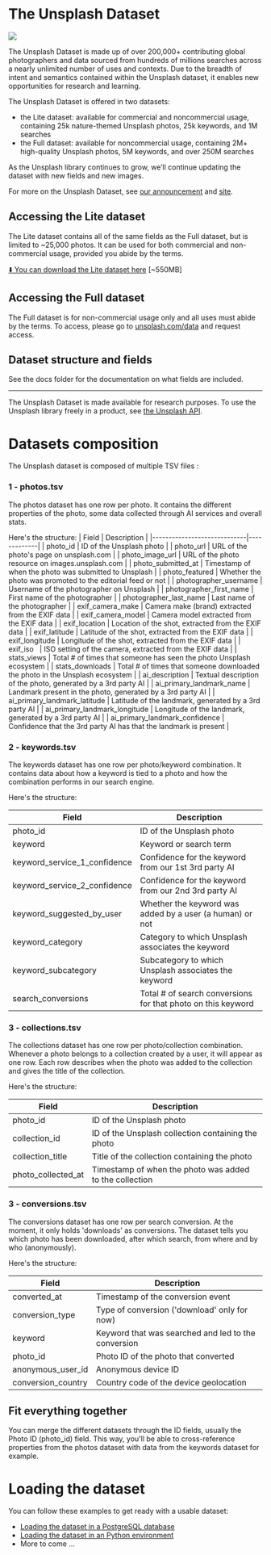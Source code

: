 # The Unsplash Dataset

![](https://unsplash.com/blog/content/images/2020/08/dataheader.jpg)

The Unsplash Dataset is made up of over 200,000+ contributing global photographers and data sourced from hundreds of millions searches across a nearly unlimited number of uses and contexts. Due to the breadth of intent and semantics contained within the Unsplash dataset, it enables new opportunities for research and learning.

The Unsplash Dataset is offered in two datasets:

- the Lite dataset: available for commercial and noncommercial usage, containing 25k nature-themed Unsplash photos, 25k keywords, and 1M searches
- the Full dataset: available for noncommercial usage, containing 2M+ high-quality Unsplash photos, 5M keywords, and over 250M searches

As the Unsplash library continues to grow, we’ll continue updating the dataset with new fields and new images.

For more on the Unsplash Dataset, see [our announcement](https://unsplash.com/blog/the-unsplash-dataset/) and [site](https://unsplash.com/data).

## Accessing the Lite dataset

The Lite dataset contains all of the same fields as the Full dataset, but is limited to ~25,000 photos. It can be used for both commercial and non-commercial usage, provided you abide by the terms.

[⬇️ You can download the Lite dataset here](https://unsplash-research-datasets.s3.amazonaws.com/research/2020-06-29-18-17-12/dataset-lite-2020-06-29.zip) [~550MB]

## Accessing the Full dataset

The Full dataset is for non-commercial usage only and all uses must abide by the terms. To access, please go to [unsplash.com/data](https://unsplash.com/data) and request access.

## Dataset structure and fields

See the docs folder for the documentation on what fields are included.

----

The Unsplash Dataset is made available for research purposes. To use the Unsplash library freely in a product, see [the Unsplash API](https://unsplash.com/developers).




# Datasets composition

The Unsplash dataset is composed of multiple TSV files :

### 1 - photos.tsv
The photos dataset has one row per photo. It contains the different properties
of the photo, some data collected through AI services and overall stats.

Here's the structure:
| Field                       | Description |
|-----------------------------|-------------|
| photo_id                       | ID of the Unsplash photo |
| photo_url                      | URL of the photo's page on unsplash.com |
| photo_image_url                | URL of the photo resource on images.unsplash.com |
| photo_submitted_at             | Timestamp of when the photo was submitted to Unsplash |
| photo_featured                 | Whether the photo was promoted to the editorial feed or not |
| photographer_username          | Username of the photographer on Unsplash |
| photographer_first_name        | First name of the photographer |
| photographer_last_name         | Last name of the photographer |
| exif_camera_make               | Camera make (brand) extracted from the EXIF data |
| exif_camera_model              | Camera model extracted from the EXIF data |
| exif_location                  | Location of the shot, extracted from the EXIF data |
| exif_latitude                  | Latitude of the shot, extracted from the EXIF data |
| exif_longitude                 | Longitude of the shot, extracted from the EXIF data |
| exif_iso                       | ISO setting of the camera, extracted from the EXIF data |
| stats_views                    | Total # of times that someone has seen the photo Unsplash ecosystem |
| stats_downloads                | Total # of times that someone downloaded the photo in the Unsplash ecosystem |
| ai_description                 | Textual description of the photo, generated by a 3rd party AI |
| ai_primary_landmark_name       | Landmark present in the photo, generated by a 3rd party AI |
| ai_primary_landmark_latitude   | Latitude of the landmark, generated by a 3rd party AI |
| ai_primary_landmark_longitude  | Longitude of the landmark, generated by a 3rd party AI |
| ai_primary_landmark_confidence | Confidence that the 3rd party AI has that the landmark is present |

### 2 - keywords.tsv
The keywords dataset has one row per photo/keyword combination. It contains data
about how a keyword is tied to a photo and how the combination performs in our search engine.

Here's the structure:

| Field                         | Description |
|-------------------------------|-------------|
| photo_id                      | ID of the Unsplash photo |
| keyword                       | Keyword or search term |
| keyword_service_1_confidence  | Confidence for the keyword from our 1st 3rd party AI |
| keyword_service_2_confidence  | Confidence for the keyword from our 2nd 3rd party AI |
| keyword_suggested_by_user     | Whether the keyword was added by a user (a human) or not |
| keyword_category              | Category to which Unsplash associates the keyword |
| keyword_subcategory           | Subcategory to which Unsplash associates the keyword |
| search_conversions            | Total # of search conversions for that photo on this keyword |

### 3 - collections.tsv
The collections dataset has one row per photo/collection combination. Whenever a photo
belongs to a collection created by a user, it will appear as one row. Each row describes
when the photo was added to the collection and gives the title of the collection.

Here's the structure:

| Field                         | Description |
|-------------------------------|-------------|
| photo_id                      | ID of the Unsplash photo |
| collection_id                 | ID of the Unsplash collection containing the photo |
| collection_title              | Title of the collection containing the photo |
| photo_collected_at            | Timestamp of when the photo was added to the collection |

### 3 - conversions.tsv
The conversions dataset has one row per search conversion. At the moment, it only holds 'downloads' as conversions. The dataset tells you which photo has been downloaded, after which search, from where and by who (anonymously).

Here's the structure:

| Field                         | Description |
|-------------------------------|-------------|
| converted_at                  | Timestamp of the conversion event |
| conversion_type               | Type of conversion ('download' only for now) |
| keyword                       | Keyword that was searched and led to the conversion |
| photo_id                      | Photo ID of the photo that converted |
| anonymous_user_id             | Anonymous device ID |
| conversion_country            | Country code of the device geolocation |


## Fit everything together

You can merge the different datasets through the ID fields, usually the Photo ID (photo_id) field.
This way, you'll be able to cross-reference properties from the photos dataset with data from the keywords
dataset for example.

# Loading the dataset

You can follow these examples to get ready with a usable dataset:
 - [Loading the dataset in a PostgreSQL database](https://github.com/unsplash/research-datasets/tree/master/psql)
 - [Loading the dataset in an Python environment](https://github.com/unsplash/research-datasets/tree/master/python)
 - More to come ...
